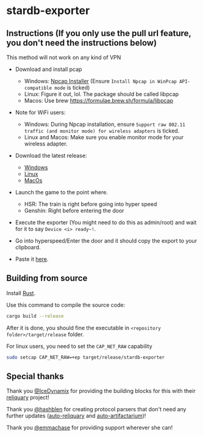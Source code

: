 # stardb-exporter

## Instructions (If you only use the pull url feature, you don't need the instructions below)

This method will not work on any kind of VPN

- Download and install pcap

  - Windows: [Npcap Installer](https://npcap.com/#download) (Ensure `Install Npcap in WinPcap API-compatible mode` is ticked)
  - Linux: Figure it out, lol. The package should be called libpcap
  - Macos: Use brew https://formulae.brew.sh/formula/libpcap

- Note for WiFi users:

  - Windows: During Npcap installation, ensure `Support raw 802.11 traffic (and monitor mode) for wireless adapters` is ticked.
  - Linux and Macos: Make sure you enable monitor mode for your wireless adapter.

- Download the latest release:
  - [Windows](https://github.com/juliuskreutz/stardb-exporter/releases/latest/download/stardb-exporter.exe)
  - [Linux](https://github.com/juliuskreutz/stardb-exporter/releases/latest/download/stardb-exporter-linux)
  - [MacOs](https://github.com/juliuskreutz/stardb-exporter/releases/latest/download/stardb-exporter-macos)
- Launch the game to the point where.
  - HSR: The train is right before going into hyper speed
  - Genshin: Right before entering the door
- Execute the exporter (You might need to do this as admin/root) and wait for it to say `Device <i> ready~!`.
- Go into hyperspeed/Enter the door and it should copy the export to your clipboard.
- Paste it [here](https://stardb.gg/import).

## Building from source

Install [Rust](https://www.rust-lang.org/).

Use this command to compile the source code:
```sh
cargo build --release
```
After it is done, you should fine the executable in `<repository folder>/target/release` folder.

For linux users, you need to set the `CAP_NET_RAW` capability

```sh
sudo setcap CAP_NET_RAW=+ep target/release/stardb-exporter
```

## Special thanks

Thank you [@IceDynamix](https://github.com/IceDynamix) for providing the building blocks for this with their [reliquary](https://github.com/IceDynamix/reliquary) project!

Thank you [@hashblen](https://github.com/hashblen) for creating protocol parsers that don't need any further updates ([auto-reliquary](https://github.com/hashblen/auto-reliquary) and [auto-artifactarium](https://github.com/hashblen/auto-artifactarium))!

Thank you [@emmachase](https://github.com/emmachase) for providing support wherever she can!
